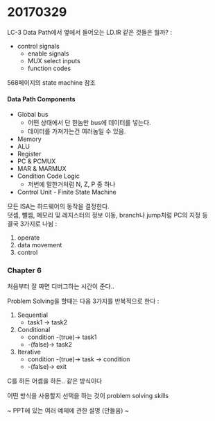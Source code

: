 20170329
===

LC-3 Data Path에서 옆에서 들어오는 LD.IR 같은 것들은 뭘까? :

- control signals
	- enable signals
	- MUX select inputs
	- function codes

568페이지의 state machine 참조

#### Data Path Components

- Global bus
	- 어떤 상태에서 단 한놈만 bus에 데이터를 넣는다.
	- 데이터를 가져가는건 여러놈일 수 있음.
- Memory
- ALU
- Register
- PC & PCMUX
- MAR & MARMUX
- Condition Code Logic
	- 저번에 말한거처럼 N, Z, P 중 하나
- Control Unit - Finite State Machine

모든 ISA는 하드웨어의 동작을 결정한다.  
덧셈, 뺄셈, 메모리 및 레지스터의 정보 이동, branch나 jump처럼 PC의 지정 등  
결국 3가지로 나뉨 :

1. operate
2. data movement
3. control

### Chapter 6

처음부터 잘 짜면 디버그하는 시간이 준다..

Problem Solving을 할때는 다음 3가지를 반복적으로 한다 :

1. Sequential
	- task1 -> task2
2. Conditional
	- condition -(true)-> task1
	- -(false)-> task2
3. Iterative
	- condition -(true)-> task -> condition
	- -(false)-> exit

C를 하든 어셈을 하든.. 같은 방식이다

어떤 방식을 사용할지 선택을 하는 것이 problem solving skills

~ PPT에 있는 여러 예제에 관한 설명 (안들음) ~
